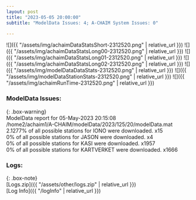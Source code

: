 ```yaml
---
layout: post
title: "2023-05-05 20:00:00"
subtitle: "ModelData Issues: 4; A-CHAIM System Issues: 0"

---
```


![]({{ "/assets/img/achaimDataStatsShort-2312520.png" | relative_url }})
![]({{ "/assets/img/achaimDataStatsLong00-2312520.png" | relative_url }})
![]({{ "/assets/img/achaimDataStatsLong01-2312520.png" | relative_url }})
![]({{ "/assets/img/achaimDataStatsLong02-2312520.png" | relative_url }})
![]({{ "/assets/img/modelDataDataStats-2312520.png" | relative_url }})
![]({{ "/assets/img/modelDataStationStats-2312520.png" | relative_url }})
![]({{ "/assets/img/achaimRunTime-2312520.png" | relative_url }})


### ModelData Issues:  
  
{: .box-warning}  
 ModelData report for 05-May-2023 20:15:08   
 /home2/achaim1/A-CHAIM/modelData/2023/125/20/modelData.mat   
 2.1277% of all possible stations for IONO were downloaded. x15   
 0% of all possible stations for JASON were downloaded. x4   
 0% of all possible stations for KASI were downloaded. x1957   
 0% of all possible stations for KARTVERKET were downloaded. x1666   
  


### Logs:  
  
{: .box-note}  
[Logs.zip]({{ "/assets/other/logs.zip" | relative_url }})  
[Log Info]({{ "/logInfo" | relative_url }})  
